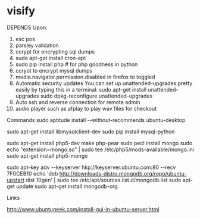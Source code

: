 # visify

DEPENDS Upon:
1. esc pos
2. parsley validation
3. ccrypt for encrypting sql dumps
4. sudo apt-get install cron-apt
5. sudo pip install php # for php goodness in python
6. ccryot to encrypt mysql dumps
7. media.navigator.permission.disabled in firefox to toggled
8. Automatic security updates
   You can set up unattended-upgrades pretty easily by typing this in a
   terminal:
	sudo apt-get install unattended-upgrades
	sudo dpkg-reconfigure unattended-upgrades
9. Auto ssh and reverse connection for remote admin
10. audio player such as afplay to play wav files for checkout


Commands
sudo aptitude install --without-recommends ubuntu-desktop

sudo apt-get install libmysqlclient-dev
sudo pip install mysql-python

sudo apt-get install php5-dev make php-pear
sudo pecl install mongo
sudo echo "extension=mongo.so" | sudo tee /etc/php5/mods-available/mongo.ini
sudo apt-get install php5-mongo

sudo apt-key adv --keyserver hkp://keyserver.ubuntu.com:80 --recv 7F0CEB10
echo 'deb http://downloads-distro.mongodb.org/repo/ubuntu-upstart dist 10gen' | sudo tee /etc/apt/sources.list.d/mongodb.list
sudo apt-get update
sudo apt-get install mongodb-org

Links

http://www.ubuntugeek.com/install-gui-in-ubuntu-server.html


